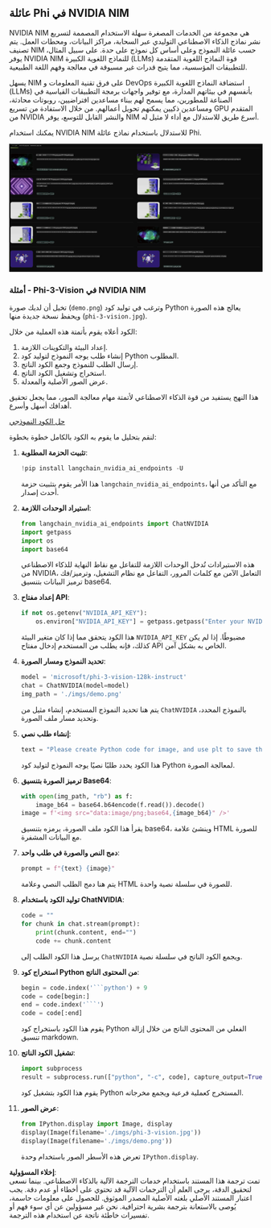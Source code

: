 ## عائلة Phi في NVIDIA NIM

NVIDIA NIM هي مجموعة من الخدمات المصغرة سهلة الاستخدام المصممة لتسريع نشر نماذج الذكاء الاصطناعي التوليدي عبر السحابة، مراكز البيانات، ومحطات العمل. يتم تصنيف NIM حسب عائلة النموذج وعلى أساس كل نموذج على حدة. على سبيل المثال، يوفر NVIDIA NIM للنماذج اللغوية الكبيرة (LLMs) قوة النماذج اللغوية المتقدمة للتطبيقات المؤسسية، مما يتيح قدرات غير مسبوقة في معالجة وفهم اللغة الطبيعية.

يسهل NIM على فرق تقنية المعلومات و DevOps استضافة النماذج اللغوية الكبيرة (LLMs) بأنفسهم في بيئاتهم المدارة، مع توفير واجهات برمجة التطبيقات القياسية في الصناعة للمطورين، مما يسمح لهم ببناء مساعدين افتراضيين، روبوتات محادثة، ومساعدين ذكيين يمكنهم تحويل أعمالهم. من خلال الاستفادة من تسريع GPU المتقدم من NVIDIA والنشر القابل للتوسع، يوفر NIM أسرع طريق للاستدلال مع أداء لا مثيل له.

يمكنك استخدام NVIDIA NIM للاستدلال باستخدام نماذج عائلة Phi.

![nim](../../../../../translated_images/Phi-NIM.45af94d89220fbbbc85f8da0379150a29cc88c3dd8ec417b1d3b7237bbe1c58a.ar.png)

### **أمثلة - Phi-3-Vision في NVIDIA NIM**

تخيل أن لديك صورة (`demo.png`) وترغب في توليد كود Python يعالج هذه الصورة ويحفظ نسخة جديدة منها (`phi-3-vision.jpg`).

الكود أعلاه يقوم بأتمتة هذه العملية من خلال:

1. إعداد البيئة والتكوينات اللازمة.
2. إنشاء طلب يوجه النموذج لتوليد كود Python المطلوب.
3. إرسال الطلب للنموذج وجمع الكود الناتج.
4. استخراج وتشغيل الكود الناتج.
5. عرض الصور الأصلية والمعدلة.

هذا النهج يستفيد من قوة الذكاء الاصطناعي لأتمتة مهام معالجة الصور، مما يجعل تحقيق أهدافك أسهل وأسرع.

[حل الكود النموذجي](../../../../../code/06.E2E/E2E_Nvidia_NIM_Phi3_Vision.ipynb)

لنقم بتحليل ما يقوم به الكود بالكامل خطوة بخطوة:

1. **تثبيت الحزمة المطلوبة**:
    ```python
    !pip install langchain_nvidia_ai_endpoints -U
    ```
    هذا الأمر يقوم بتثبيت حزمة `langchain_nvidia_ai_endpoints`، مع التأكد من أنها أحدث إصدار.

2. **استيراد الوحدات اللازمة**:
    ```python
    from langchain_nvidia_ai_endpoints import ChatNVIDIA
    import getpass
    import os
    import base64
    ```
    هذه الاستيرادات تُدخل الوحدات اللازمة للتفاعل مع نقاط النهاية للذكاء الاصطناعي من NVIDIA، التعامل الآمن مع كلمات المرور، التفاعل مع نظام التشغيل، وترميز/فك ترميز البيانات بتنسيق base64.

3. **إعداد مفتاح API**:
    ```python
    if not os.getenv("NVIDIA_API_KEY"):
        os.environ["NVIDIA_API_KEY"] = getpass.getpass("Enter your NVIDIA API key: ")
    ```
    هذا الكود يتحقق مما إذا كان متغير البيئة `NVIDIA_API_KEY` مضبوطًا. إذا لم يكن كذلك، فإنه يطلب من المستخدم إدخال مفتاح API الخاص به بشكل آمن.

4. **تحديد النموذج ومسار الصورة**:
    ```python
    model = 'microsoft/phi-3-vision-128k-instruct'
    chat = ChatNVIDIA(model=model)
    img_path = './imgs/demo.png'
    ```
    يتم هنا تحديد النموذج المستخدم، إنشاء مثيل من `ChatNVIDIA` بالنموذج المحدد، وتحديد مسار ملف الصورة.

5. **إنشاء طلب نصي**:
    ```python
    text = "Please create Python code for image, and use plt to save the new picture under imgs/ and name it phi-3-vision.jpg."
    ```
    هذا الكود يحدد طلبًا نصيًا يوجه النموذج لتوليد كود Python لمعالجة الصورة.

6. **ترميز الصورة بتنسيق Base64**:
    ```python
    with open(img_path, "rb") as f:
        image_b64 = base64.b64encode(f.read()).decode()
    image = f'<img src="data:image/png;base64,{image_b64}" />'
    ```
    يقرأ هذا الكود ملف الصورة، يرمزه بتنسيق base64، وينشئ علامة HTML للصورة مع البيانات المشفرة.

7. **دمج النص والصورة في طلب واحد**:
    ```python
    prompt = f"{text} {image}"
    ```
    يتم هنا دمج الطلب النصي وعلامة HTML للصورة في سلسلة نصية واحدة.

8. **توليد الكود باستخدام ChatNVIDIA**:
    ```python
    code = ""
    for chunk in chat.stream(prompt):
        print(chunk.content, end="")
        code += chunk.content
    ```
    يرسل هذا الكود الطلب إلى `ChatNVIDIA` ويجمع الكود الناتج في سلسلة نصية.

9. **استخراج كود Python من المحتوى الناتج**:
    ```python
    begin = code.index('```python') + 9
    code = code[begin:]
    end = code.index('```')
    code = code[:end]
    ```
    يقوم هذا الكود باستخراج كود Python الفعلي من المحتوى الناتج من خلال إزالة تنسيق markdown.

10. **تشغيل الكود الناتج**:
    ```python
    import subprocess
    result = subprocess.run(["python", "-c", code], capture_output=True)
    ```
    يقوم هذا الكود بتشغيل كود Python المستخرج كعملية فرعية ويجمع مخرجاته.

11. **عرض الصور**:
    ```python
    from IPython.display import Image, display
    display(Image(filename='./imgs/phi-3-vision.jpg'))
    display(Image(filename='./imgs/demo.png'))
    ```
    تعرض هذه الأسطر الصور باستخدام وحدة `IPython.display`.

**إخلاء المسؤولية**:  
تمت ترجمة هذا المستند باستخدام خدمات الترجمة الآلية بالذكاء الاصطناعي. بينما نسعى لتحقيق الدقة، يرجى العلم أن الترجمات الآلية قد تحتوي على أخطاء أو عدم دقة. يجب اعتبار المستند الأصلي بلغته الأصلية المصدر الموثوق. للحصول على معلومات حاسمة، يُوصى بالاستعانة بترجمة بشرية احترافية. نحن غير مسؤولين عن أي سوء فهم أو تفسيرات خاطئة ناتجة عن استخدام هذه الترجمة.